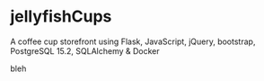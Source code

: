 # jellyfishCups
 A coffee cup storefront using Flask, JavaScript, jQuery, bootstrap, PostgreSQL 15.2, SQLAlchemy & Docker

bleh
